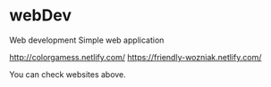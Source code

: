 # webDev
Web development
Simple web application

http://colorgamess.netlify.com/
https://friendly-wozniak.netlify.com/

You can check websites above.
